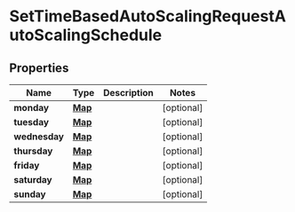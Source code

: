 

# SetTimeBasedAutoScalingRequestAutoScalingSchedule


## Properties

| Name | Type | Description | Notes |
|------------ | ------------- | ------------- | -------------|
|**monday** | [**Map**](Map.md) |  |  [optional] |
|**tuesday** | [**Map**](Map.md) |  |  [optional] |
|**wednesday** | [**Map**](Map.md) |  |  [optional] |
|**thursday** | [**Map**](Map.md) |  |  [optional] |
|**friday** | [**Map**](Map.md) |  |  [optional] |
|**saturday** | [**Map**](Map.md) |  |  [optional] |
|**sunday** | [**Map**](Map.md) |  |  [optional] |



